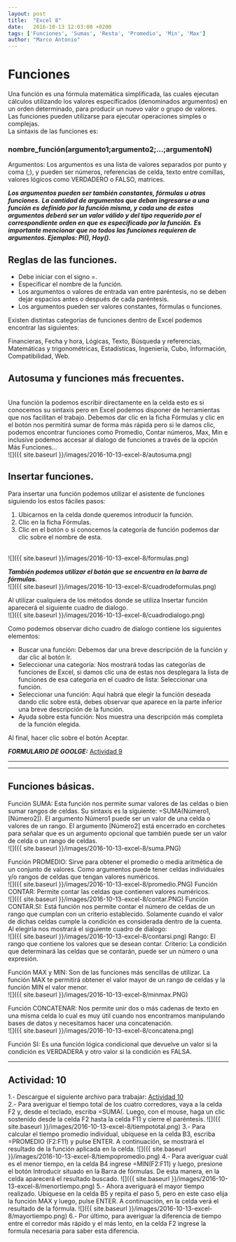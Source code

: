 ```yaml
---
layout: post
title:  "Excel 8"
date:   2016-10-13 12:03:00 +0200
tags: ['Funciones', 'Sumas', 'Resta', 'Promedio', 'Min', 'Max']
author: "Marco Antonio"
---
```


# Funciones

Una función es una fórmula matemática simplificada, las cuales ejecutan cálculos utilizando los valores especificados (denominados argumentos) en un orden determinado, para producir un nuevo valor o grupo de valores. Las funciones pueden utilizarse para ejecutar operaciones simples o complejas. <br>
La sintaxis de las funciones es:

### nombre_función(argumento1;argumento2;...;argumentoN)

Argumentos: Los argumentos es una lista de valores separados por punto y coma (;), y pueden ser números, referencias de celda, texto entre comillas, valores lógicos como VERDADERO o FALSO, matrices.

***Los argumentos pueden ser también constantes, fórmulas u otras funciones.***
***La cantidad de argumentos que deban ingresarse a una función es definido por la función misma, y cada uno de estos argumentos deberá ser un valor válido y del tipo requerido por el correspondiente orden en que es especificado por la función.***
***Es importante mencionar que no todos las funciones requieren de argumentos. Ejemplos: PI(), Hoy().***

## Reglas de las funciones.

* Debe iniciar con el signo =. <br>
* Especificar el nombre de la función. <br>
* Los argumentos o valores de entrada van entre paréntesis, no se deben dejar espacios antes o después de cada paréntesis. <br>
* Los argumentos pueden ser valores constantes, fórmulas o funciones. <br>

Existen distintas categorías de funciones dentro de Excel podemos encontrar las siguientes: <br>

Financieras, Fecha y hora, Lógicas, Texto, Búsqueda y referencias, Matemáticas y trigonométricas, Estadísticas, Ingeniería, Cubo, Información, Compatibilidad, Web.

## Autosuma y funciones más frecuentes.
<br>
Una función la podemos escribir directamente en la celda esto es si conocemos su sintaxis pero en Excel podemos disponer de herramientas que nos facilitan el trabajo.
Debemos dar clic en la ficha Fórmulas y clic en el botón nos permitirá sumar de forma más rápida pero si le damos clic, podemos encontrar funciones como Promedio, Contar números, Max, Min e inclusive podemos accesar al dialogo de funciones a través de la opción Más Funciones…
<br>
![]({{ site.baseurl }}/images/2016-10-13-excel-8/autosuma.png)

## Insertar funciones.

Para insertar una función podemos utilizar el asistente de funciones siguiendo los estos fáciles pasos:

1. Ubicarnos en la celda donde queremos introducir la función.
2. Clic en la ficha Fórmulas.
3. Clic en el botón o si conocemos la categoría de función podemos dar clic sobre el nombre de esta.
<br>
![]({{ site.baseurl }}/images/2016-10-13-excel-8/formulas.png)

***También podemos utilizar el botón que se encuentra en la barra de fórmulas.***
<br>
![]({{ site.baseurl }}/images/2016-10-13-excel-8/cuadrodeformulas.png)

Al utilizar cualquiera de los métodos donde se utiliza Insertar función aparecerá el siguiente cuadro de dialogo.
<br>
![]({{ site.baseurl }}/images/2016-10-13-excel-8/cuadrodialogo.png)

Como podemos observar dicho cuadro de dialogo contiene los siguientes elementos:
<br>
* Buscar una función: Debemos dar una breve descripción de la función y dar clic al botón Ir.
* Seleccionar una categoría: Nos mostrará todas las categorías de funciones de Excel, si damos clic una de estas nos desplegara la lista de funciones de esa categoría en el cuadro de lista: Seleccionar una función.
* Seleccionar una función: Aquí habrá que elegir la función deseada dando clic sobre está, debes observar que aparece en la parte inferior una breve descripción de la función.
* Ayuda sobre esta función: Nos muestra una descripción más completa de la función elegida.

Al final, hacer clic sobre el botón Aceptar.

***FORMULARIO DE GOOLGE:***
<a target="_blank" href="https://goo.gl/forms/6qEddaDv2Kb74Iyr2">Actividad 9</a>

***
***

## Funciones básicas. 

Función SUMA: Esta función nos permite sumar valores de las celdas o bien sumar rangos de celdas. Su sintaxis es la siguiente: =SUMA(Número1,[Número2]). El argumento Número1 puede ser un valor de una celda o valores de un rango. El argumento [Número2] está encerrado en corchetes para señalar que es un argumento opcional que también puede ser un valor de celda o un rango de celdas.
<br>
![]({{ site.baseurl }}/images/2016-10-13-excel-8/suma.PNG)

Función PROMEDIO: Sirve para obtener el promedio o media aritmética de un conjunto de valores. Como argumentos puede tener celdas individuales y/o rangos de celdas que tengan valores numéricos.
<br>
![]({{ site.baseurl }}/images/2016-10-13-excel-8/promedio.PNG)
Función CONTAR: Permite contar las celdas que contienen valores numéricos.
<br>
![]({{ site.baseurl }}/images/2016-10-13-excel-8/contar.PNG)
Función CONTAR.SI: Está función nos permite contar el número de celdas de un rango que cumplan con un criterio establecido. Solamente cuando el valor de dichas celdas cumple la condición es considerada dentro de la cuenta. Al elegirla nos mostrará el siguiente cuadro de dialogo:
<br>
![]({{ site.baseurl }}/images/2016-10-13-excel-8/contarsi.png)
 Rango: El rango que contiene los valores que se desean contar.
 Criterio: La condición que determinará las celdas que se contarán, puede ser un número o una expresión.

Función MAX y MIN: Son de las funciones más sencillas de utilizar. La función MAX te permitirá obtener el valor mayor de un rango de celdas y la función MIN el valor menor.
<br>
![]({{ site.baseurl }}/images/2016-10-13-excel-8/minmax.PNG)

Función CONCATENAR: Nos permite unir dos o más cadenas de texto en una misma celda lo cual es muy útil cuando nos encontramos manipulando bases de datos y necesitamos hacer una concatenación.
<br>
![]({{ site.baseurl }}/images/2016-10-13-excel-8/concatena.png)

Función SI: Es una función lógica condicional que devuelve un valor si la condición es VERDADERA y otro valor si la condición es FALSA.

***

## Actividad: 10

1.- Descargue el siguiente archivo para trabajar:
<a href="https://github.com/marcoC76/marcoc76.github.io/raw/master/pdf/Actividad%2010.xlsx">Actividad 10</a>
<br>
2.- Para averiguar el tiempo total de los cuatro corredores, vaya a la celda F2 y, desde el teclado, escriba =SUMA(. Luego, con el mouse, haga un clic sostenido desde la celda F2 hasta la celda F11 y cierre el paréntesis.
![]({{ site.baseurl }}/images/2016-10-13-excel-8/tiempototal.png)
3.- Para calcular el tiempo promedio individual, ubíquese en la celda B3, escriba =PROMEDIO (F2:F11) y pulse ENTER. A continuación, se mostrará el resultado de la función aplicada en la celda.
![]({{ site.baseurl }}/images/2016-10-13-excel-8/tiempopromedio.png)
4.- Para averiguar cuál es el menor tiempo, en la celda B4 ingrese =MIN(F2:F11) y luego, presione el botón Introducir situado en la Barra de fórmulas. De esta manera, en la celda aparecerá el resultado buscado.
![]({{ site.baseurl }}/images/2016-10-13-excel-8/menortiempo.png)
5.- Ahora averiguará el mayor tiempo realizado. Ubíquese en la celda B5 y repita el paso 5, pero en este caso elija la función MAX y luego, pulse ENTER. A continuación, en la celda verá el resultado de la fórmula.
![]({{ site.baseurl }}/images/2016-10-13-excel-8/mayortiempo.png)
6.- Por último, para averiguar la diferencia de tiempo entre el corredor más rápido y el más lento, en la celda F2 ingrese la formula necesaria para saber esta diferencia.
